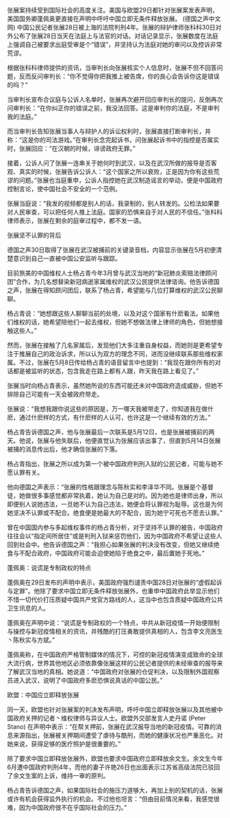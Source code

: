 张展案持续受到国际社会的高度关注。美国与欧盟29日都针对张展案发表声明，美国国务卿蓬佩奥更直接在声明中呼吁中国立即无条件释放张展。 (德国之声中文网) 中国公民记者张展28日被上海的法院判刑4年。张展的辩护律师张科科30日对外公布了张展28日当天在法庭上与法官的对话。对话记录显示，张展数度在法庭上强调自己被要求出庭受审是个“错误”，并坚持认为法庭对她的审问以及控诉非常荒谬。

根据张科科律师提供的资讯，当审判长向张展核实个人信息时，张展不但不回答问题，反而反问审判长：“你不觉得你把我推上被告席，你的良心会告诉你这是错误的吗？”

当审判长宣布合议庭与公诉人名单时，张展再次避开回应审判长的提问，反倒再次问审判长：“在你纠正你的错误之前，我没法回答。这是审判你的法庭，不是审判我的法庭。”

而当审判长告知张展当事人与辩护人的诉讼权利时，张展直接打断审判长，并称：“这是你的司法游戏。”在审判长念完起诉书，问张展起诉书中的指控是否属实时，张展回应：“在汉朝的时候，诽谤政府无罪。”

接着，公诉人问了张展一连串关于她何时到武汉，以及在武汉所做的报导是否客观、真实的时候，张展告诉公诉人：“这个国家之所以衰败，正是因为你有这些荒谬的问题。”张展也当庭重申，公诉人指控她在武汉制造谣言的举动，便是中国政府控制言论，使中国社会不安全的一个范例。

张展当庭说：“我发的视频都是别人的话，我录制的，别人转发的。公检法如果要对人民审查，可以把任何人推上法庭。国家的恐惧来自于对人民的不信任。”张科科律师表示，张展在剩余的庭审过程中，都不发一语。

张展坚不认罪的背后

德国之声30日取得了张展在武汉被捕前的关键录音档，内容显示张展在5月初便清楚意识到自己一直被中国公安监听与跟踪。

目前旅美的中国维权人士杨占青今年3月曾与武汉当地的“新冠肺炎索赔法律顾问团”合作，为几名想替染新冠病逝家属维权的武汉公民提供法律谘询。他告诉德国之声，张展在得知顾问团后，联系了杨占青，希望能与几位打算维权的武汉公民聊聊。

杨占青说：“她想跟这些人聊聊当前的处境，以及对这个国家有什麽看法。如果他们维权的话，她希望陪他们一起去维权，但她不想做法律上律师的角色，但她想接触这些人。”

然而，张展在接触了几名家属后，发现他们大多注重自身权益，而她则是更希望专注于推展自己的政治诉求，所以认为双方的理念不同，进而没继续联系那些维权家属。不过，张展在5月8日传给杨占青的语音留言中也提到：“我现在跟你所有的对话都是被监听的状态，包含我走在路上都有人跟，昨天我在路上看见了。”

张展当时向杨占青表示，虽然她所说的东西可能还未对中国政府造成威胁，但她不排除自己可能有一天会被政府带走。

张展说：“我想我跟你说这些的原因是，万一哪天我被带走了，你知道我在做什麽，通过什麽样的方式，有什麽样的人认可，也许这是一个继续有效的方法。”

杨占青告诉德国之声，他与张展最后一次联系是5月12ㄖ，也是张展被捕前的两天。他说，张展与他失联后，他便直觉认为张展应该出事了，但直到5月14日张展被捕的消息传出后，他才确信张展的下落。

杨占青指出，张展之所以成为第一个被中国政府判刑入狱的公民记者，可能与她不愿认罪有关。

他向德国之声表示：“张展的性格跟理念与陈秋实和李泽华不同。张展是个基督徒，她做很多事感觉都非常执着，她认为自己是对的。因为她也是律师出身，所以即便别人说她违法，一旦她不认为自己违法，她便会将认罪视为耻辱。这也是为何她坚决不认罪或不配合。绝食便是她最大的不配合，因为她宁可死也不愿去认罪。”

曾在中国国内参与多起维权事件的杨占青分析，对于坚持不认罪的被告，中国政府往往会以“指定间所居住”或是判刑入狱来惩罚他们，因为中国政府不希望让这些人回到社会中。他告诉德国之声：“我担心如果张展的判决没有改变，但她又继续绝食与不配合政府，中国政府可能会迫使她陷于绝食之中，最后置她于死地。”

蓬佩奥：说谎是专制政权的特点

蓬佩奥在29日发布的声明中表示，美国政府强烈谴责中国28日对张展的“虚假起诉与定罪”。他除了要求中国立即无条件释放张展外，也重申中国政府此举显示他们不惜一切代价打压质疑中国共产党官方路线的人，这当中也包含质疑中国政府公共卫生讯息的人。

蓬佩奥在声明中说：“说谎是专制政权的一个特点，中共从新冠疫情一开始便限制与操控与新冠疫情相关的资讯，并残酷的打压勇敢提供真相的人，包含李文亮医生丶陈秋实与方斌。”

蓬佩奥称，在中国政府严格管制媒体的情况下，可控的新冠疫情演变成致命的全球大流行病，世界其他地区必须依靠像张展这样的公民记者提供的未经审查的报导来了解武汉当地的真相。她说道：“中国政府对张展的仓促判决，以及限制外国观察员进入武汉，说明了中国政府多麽恐惧说真话的中国公民。”

欧盟：中国应立即释放张展

同一天，欧盟也针对张展案的判决发布声明，呼吁中国立即释放张展以及其他被中国政府关押的记者丶维权律师与异议人士。欧盟外交部发言人史丹诺 (Peter Stano) 在声明中表示：“在帮关押前，张展在武汉报导当地的新冠疫情。可靠的消息来源指出，张展被关押期间遭受了虐待与酷刑，而她的健康状况也严重恶化。对她来说，获得足够的医疗照护是很重要的。”

除了要求中国立即释放张展外，欧盟也要求中国政府立即释放余文生。余文生今年6月遭中国政府判刑4年，而他的妻子许艳26日也出面表示江苏省高级法院已驳回了余文生案的上诉，维持一审的原判。

杨占青告诉德国之声，如果国际社会的施压力道够大，再加上别的契机的话，张展或许有机会获得监外执行的机会。不过他也坦言：“但由目前情况来看，我感觉很难，因为中国政府很不在乎国际社会的压力。”
